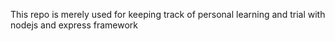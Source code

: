 This repo is merely used for keeping track of personal learning and trial with nodejs and express framework
